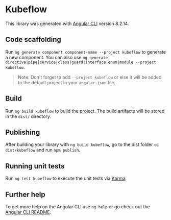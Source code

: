 # Kubeflow

This library was generated with [Angular CLI](https://github.com/angular/angular-cli) version 8.2.14.

## Code scaffolding

Run `ng generate component component-name --project kubeflow` to generate a new component. You can also use `ng generate directive|pipe|service|class|guard|interface|enum|module --project kubeflow`.

> Note: Don't forget to add `--project kubeflow` or else it will be added to the default project in your `angular.json` file.

## Build

Run `ng build kubeflow` to build the project. The build artifacts will be stored in the `dist/` directory.

## Publishing

After building your library with `ng build kubeflow`, go to the dist folder `cd dist/kubeflow` and run `npm publish`.

## Running unit tests

Run `ng test kubeflow` to execute the unit tests via [Karma](https://karma-runner.github.io).

## Further help

To get more help on the Angular CLI use `ng help` or go check out the [Angular CLI README](https://github.com/angular/angular-cli/blob/master/README.md).
